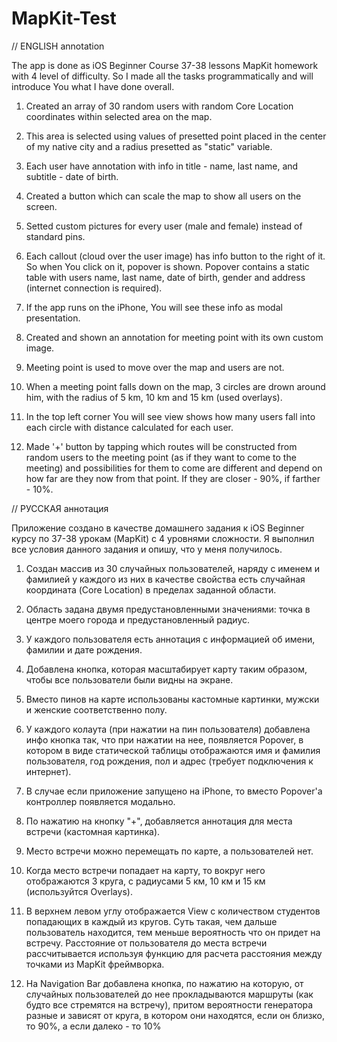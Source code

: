# MapKit-Test

// ENGLISH annotation

The app is done as iOS Beginner Course 37-38 lessons MapKit homework with 4 level of difficulty. So I made all the tasks programmatically and will introduce You what I have done overall.

1. Created an array of 30 random users with random Core Location coordinates within selected area on the map. 

2. This area is selected using values of presetted point placed in the center of my native city and a radius presetted as "static" variable.

3. Each user have annotation with info in title - name, last name, and subtitle - date of birth.

4. Created a button which can scale the map to show all users on the screen.

5. Setted custom pictures for every user (male and female) instead of standard pins.

6. Each callout (cloud over the user image) has info button to the right of it. So when You click on it, popover is shown. Popover contains a static table with users name, last name, date of birth, gender and address (internet connection is required).

7. If the app runs on the iPhone, You will see these info as modal presentation.

8. Created and shown an annotation for meeting point with its own custom image.

9. Meeting point is used to move over the map and users are not.

10. When a meeting point falls down on the map, 3 circles are drown around him, with the radius of 5 km, 10 km and 15 km (used overlays).

11. In the top left corner You will see view shows how many users fall into each circle with distance calculated for each user.

12. Made '+' button by tapping which routes will be constructed from random users to the meeting point (as if they want to come to the meeting) and possibilities for them to come are different and depend on how far are they now from that point. If they are closer - 90%, if farther - 10%.

// РУССКАЯ аннотация

Приложение создано в качестве домашнего задания к iOS Beginner курсу по 37-38 урокам (MapKit) с 4 уровнями сложности. Я выполнил все условия данного задания и опишу, что у меня получилось.

1. Создан массив из 30 случайных пользователей, наряду с именем и фамилией у каждого из них в качестве свойства есть случайная координата (Core Location) в пределах заданной области.
 
2. Область задана двумя предустановленными значениями: точка в центре моего города и предустановленный радиус.
  
3. У каждого пользователя есть аннотация с информацией об имени, фамилии и дате рождения.
 
4. Добавлена кнопка, которая масштабирует карту таким образом, чтобы все пользователи были видны на экране.
 
5. Вместо пинов на карте использованы кастомные картинки, мужски и женские соответственно полу.
  
6. У каждого колаута (при нажатии на пин пользователя) добавлена инфо кнопка так, что при нажатии на нее, появляется Popover, в котором в виде статической таблицы отображаются имя и фамилия пользователя, год рождения, пол и адрес (требует подключения к интернет).
 
7. В случае если приложение запущено на iPhone, то вместо Popover'а контроллер появляется модально.
  
8. По нажатию на кнопку "+", добавляется аннотация для места встречи (кастомная картинка).
 
9. Место встречи можно перемещать по карте, а пользователей нет.
 
10. Когда место встречи попадает на карту, то вокруг него отображаются 3 круга, с радиусами 5 км, 10 км и 15 км (используйтся Overlays).
 
11. В верхнем левом углу отображается View с количеством студентов попадающих в каждый из кругов. Суть такая, чем дальше пользователь находится, тем меньше вероятность что он придет на встречу. Расстояние от пользователя до места встречи рассчитывается используя функцию для расчета расстояния между точками из MapKit фреймворка.
 
12. На Navigation Bar добавлена кнопка, по нажатию на которую, от случайных пользователей до нее прокладываются маршруты (как будто все стремятся на встречу), притом вероятности генератора разные и зависят от круга, в котором они находятся, если он близко, то 90%, а если далеко - то 10%
